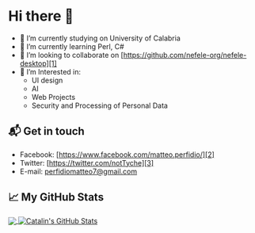 # Hi there 👋
- 🔭 I’m currently studying on University of Calabria
- 🌱 I’m currently learning Perl, C#
- 👯 I’m looking to collaborate on [https://github.com/nefele-org/nefele-desktop][1]
- 💬 I’m Interested in:
  - UI design
  - AI
  - Web Projects
  - Security and Processing of Personal Data

## 📬 Get in touch
- Facebook: [https://www.facebook.com/matteo.perfidio/][2]
- Twitter: [https://twitter.com/notTyche][3]
- E-mail: [perfidiomatteo7@gmail.com][4]


## &#x1f4c8; My GitHub Stats

<a href="https://github.com/notTyche/notTyche/">
  <img align="center" src="https://github-readme-stats.vercel.app/api/top-langs/?username=notTyche&title_color=ffffff&text_color=c9cacc&icon_color=2bbc8a&bg_color=1d1f21" />
</a>

<a href="https://github.com/notTyche/notTyche">
  <img align="center" src="https://github-readme-stats.vercel.app/api?username=notTyche&show_icons=true&line_height=27&count_private=true&title_color=ffffff&text_color=c9cacc&icon_color=2bbc8a&bg_color=1d1f21" alt="Catalin's GitHub Stats" />
</a>



[1]: https://github.com/nefele-org/nefele-desktop
[2]: https://www.facebook.com/matteo.perfidio/
[3]: https://twitter.com/notTyche
[4]: perfidiomatteo7@gmail.com
